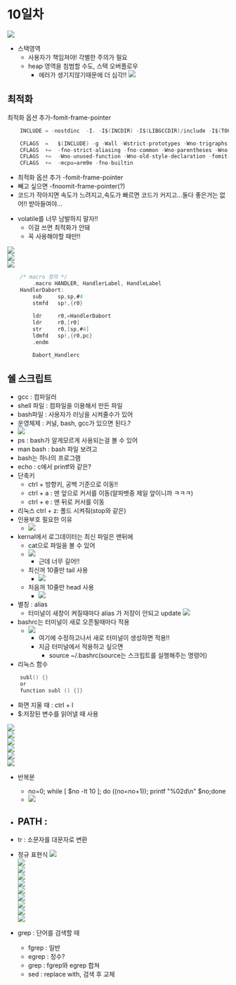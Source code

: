 # 10일차
![](./0621_001.png)
- 스택영역
  - 사용자가 책임져야! 각별한 주의가 필요
  - heap 영역을 침범할 수도, 스택 오버플로우
    - 에러가 생기지않기때문에 더 심각!!
![](./0621_002.png)

## 최적화 
최적화 옵션 추가-fomit-frame-pointer

```c
    INCLUDE	= -nostdinc  -I. -I$(INCDIR) -I$(LIBGCCDIR)/include -I$(TOOLDIR)/$(TARGET)/include 

    CFLAGS	= 	$(INCLUDE) -g -Wall -Wstrict-prototypes -Wno-trigraphs -O0
    CFLAGS	+= 	-fno-strict-aliasing -fno-common -Wno-parentheses -Wno-unused-parameter -Wno-implicit-function-declaration
    CFLAGS	+= 	-Wno-unused-function -Wno-old-style-declaration -fomit-frame-pointer
    CFLAGS	+= 	-mcpu=arm9e -fno-builtin
```
- 최적화 옵션 추가 -fomit-frame-pointer
- 빼고 싶으면 -fnoomit-frame-pointer(?)
- 코드가 작아지면 속도가 느려지고,속도가 빠르면 코드가 커지고...둘다 좋은거는 없어!! 받아들여야...
* volatile를 너무 남발하지 말자!!
  * 이걸 쓰면 최적화가 안돼
  * 꼭 사용해야할 때만!!

![](./0621_003.png)  
![](./0621_004.png)  
![](./0621_005.png)  

```c
    /* macro 정의 */
        .macro HANDLER, HandlerLabel, HandleLabel
    HandlerDabort:
        sub		sp,sp,#4
        stmfd	sp!,{r0}
                                
        ldr		r0,=HandlerDabort 
        ldr		r0,[r0]         		
        str		r0,[sp,#4]      	
        ldmfd	sp!,{r0,pc}     	
        .endm

        Dabort_Handlerc
```

## 쉘 스크립트
- gcc : 컴파일러 
- shell 파일 : 컴파일을 이용해서 만든 파일
- bash파일 : 사용자가 러닝을 시켜줄수가 있어
- 운영체제 : 커널, bash, gcc가 있으면 된다.?
- ![](./0621_006.png)
- ps : bash가 알게모르게 사용되는걸 볼 수 있어
- man bash : bash 파일 보려고
- bash는 하나의 프로그램
- echo : c에서 printf와 같은?
- 단축키
    - ctrl + 방향키, 공백 기준으로 이동!!
    - ctrl + a : 맨 앞으로 커서를 이동(알파벳중 제일 앞이니까 ㅋㅋㅋ)
    - ctrl + e : 맨 뒤로 커서를 이동
- 리눅스 ctrl + z: 폴드 시켜줘(stop와 같은)
- 인용부호 필요한 이유
    - ![](./0621_007.png)
- kernal에서 로그데이터는 최신 파일은 맨뒤에 
    - cat으로 파일을 볼 수 있어
    - ![](./0621_010.png)
        - 근데 너무 길어!!
    - 최신꺼 10줄만 tail 사용
        - ![](./0621_009.png)
    - 처음꺼 10줄만 head 사용
        - ![](./0621_011.png)
- 별칭 : alias
    - 터미널이 새창이 켜질때마다 alias 가 저장이 안되고 update
![](./0621_012.png)
- bashrc는 터미널이 새로 오픈될때마다 적용
    - ![](./0621_013.png)
        - 여기에 수정하고나서 새로 터미널이 생성하면 적용!!
        - 지금 터미널에서 적용하고 싶으면
            - source ~/.bashrc(source는 스크립트를 실행해주는 명령어)
- 리눅스 함수
```c
    subl() {}
    or 
    function subl () {]}
```
- 화면 지울 때 : ctrl + l
- $:저장된 변수를 읽어낼 때 사용

![](./0621_014.png)  
![](./0621_015.png)  
![](./0621_016.png)    
![](./0621_017.png)  
![](./0621_018.png)  
![](./0621_019.png)  
- 반복문
    - no=0; while [ $no -lt 10 ]; do ((no=no+1)); printf "%02d\n" $no;done
    - ![](./0621_020.png)  
- PATH :
  - 
- tr : 소문자를 대문자로 변환
- 정규 표현식
![](./0621_021.png)  
![](./0621_022.png)  
![](./0621_023.png)  
![](./0621_024.png)  
![](./0621_025.png)  
![](./0621_026.png)  
![](./0621_027.png)  
![](./0621_028.png)  
![](./0621_029.png)  
![](./0621_030.png)  

- grep : 단어를 검색할 때
  - fgrep : 일반
  - egrep : 정수?
  - grep : fgrep와 egrep 합쳐
  - sed : replace with, 검색 후 교체